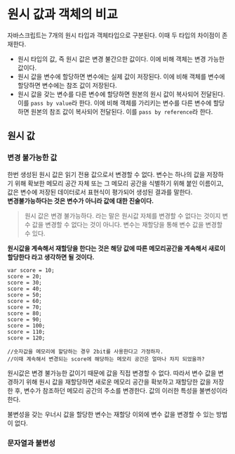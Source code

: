 # 원시 값과 객체의 비교
자바스크립트는 7개의 원시 타입과 객체타입으로 구분된다. 이때 두 타입의 차이점이 존재한다.
- 원시 타입의 값, 즉 원시 값은 변경 불간으한 값이다. 이에 비해 객체는 변경 가능한 값이다.
- 원시 값을 변수에 할당하면 변수에는 실제 값이 저장된다. 이에 비해 객체를 변수에 할당하면 변수에는 참조 값이 저장된다.
- 원시 값을 갖는 변수를 다른 변수에 할당하면 원본의 원시 값이 복사되어 전달된다. 이를 `pass by value`라 한다. 이에 비해 객체를 가리키는 변수를 다른 변수에 할당하면 원본의 참조 값이 복사되어 전달된다. 이를 `pass by reference`라 한다.


## 원시 값 
### 변경 불가능한 값
한번 생성된 원시 값은 읽기 전용 값으로서 변경할 수 없다.
변수는 하나의 값을 저장하기 위해 확보한 메모리 공간 자체 또는 그 메모리 공간을 식별하기 위해 붙인 이름이고, 값은 변수에 저장된 데이터로서 표현식이 평가되어 생성된 결과를 말한다.<br>
<b>변경불가능하다는 것은 변수가 아니라 값에 대한 진술이다.</b>

> 원시 값은 변경 불가능하다. 라는 말은 원시값 자체를 변경할 수 없다는 것이지 변수 값을 변경할 수 없다는 것이 아니다. 변수는 재할당을 통해 변수 값을 변경할 수 있다.

<b>원시값을 계속해서 재할당을 한다는 것은 해당 값에 따른 메모리공간을 계속해서 새로이 할당한다 라고 생각하면 될 것이다.</b>

```
var score = 10;
score = 20;
score = 30;
score = 40;
score = 50;
score = 60;
score = 70;
score = 80;
score = 90;
score = 100;
score = 110;
score = 120;

//숫자값을 메모리에 할당하는 경우 2bit를 사용한다고 가정하자.
//이때 계속해서 변경되는 score에 해당하는 메모리 공간은 얼마나 차지 되었을까?
```

원시값은 변경 불가능한 값이기 때문에 값을 직접 변경할 수 없다.
따라서 변수 값을 변경하기 위해 원시 값을 재할당하면 새로운 메모리 공간을 확보하고 재할당한 값을 저장한 후, 변수가 참조하던 메모리 공간의 주소를 변경한다. 
값의 이러한 특성을 불변성이라 한다.

불변성을 갖는 우너시 값을 할당한 변수는 재할당 이외에 변수 값을 변경할 수 있는 방법이 없다.

### 문자열과 불변성
